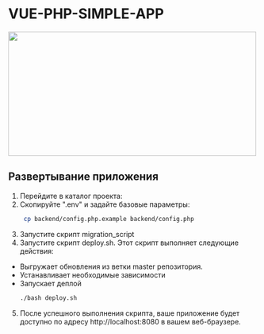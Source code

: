 # VUE-PHP-SIMPLE-APP
<img src="https://i.morioh.com/3a1d8badd7.png" width="500" height="250" />

## Развертывание приложения
1. Перейдите в каталог проекта:
2. Скопируйте ".env" и задайте базовые параметры:
   ```bash
    cp backend/config.php.example backend/config.php
   ```
3. Запустите скрипт migration_script
4. Запустите скрипт deploy.sh. Этот скрипт выполняет следующие действия:

- Выгружает обновления из ветки master репозитория.
- Устанавливает необходимые зависимости
- Запускает деплой
   ```bash
   ./bash deploy.sh
   ```
5. После успешного выполнения скрипта, ваше приложение будет доступно по адресу http://localhost:8080 в вашем веб-браузере.
